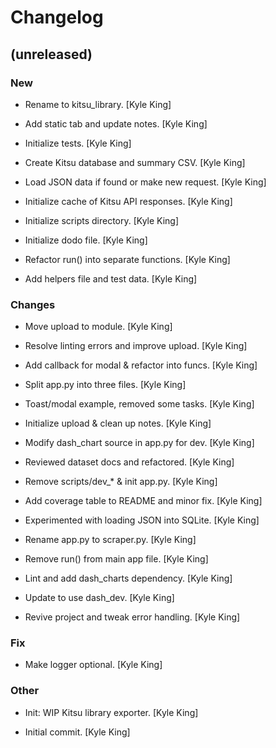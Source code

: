 # Changelog


## (unreleased)

### New

* Rename to kitsu_library. [Kyle King]

* Add static tab and update notes. [Kyle King]

* Initialize tests. [Kyle King]

* Create Kitsu database and summary CSV. [Kyle King]

* Load JSON data if found or make new request. [Kyle King]

* Initialize cache of Kitsu API responses. [Kyle King]

* Initialize scripts directory. [Kyle King]

* Initialize dodo file. [Kyle King]

* Refactor run() into separate functions. [Kyle King]

* Add helpers file and test data. [Kyle King]

### Changes

* Move upload to module. [Kyle King]

* Resolve linting errors and improve upload. [Kyle King]

* Add callback for modal & refactor into funcs. [Kyle King]

* Split app.py into three files. [Kyle King]

* Toast/modal example, removed some tasks. [Kyle King]

* Initialize upload & clean up notes. [Kyle King]

* Modify dash_chart source in app.py for dev. [Kyle King]

* Reviewed dataset docs and refactored. [Kyle King]

* Remove scripts/dev_* & init app.py. [Kyle King]

* Add coverage table to README and minor fix. [Kyle King]

* Experimented with loading JSON into SQLite. [Kyle King]

* Rename app.py to scraper.py. [Kyle King]

* Remove run() from main app file. [Kyle King]

* Lint and add dash_charts dependency. [Kyle King]

* Update to use dash_dev. [Kyle King]

* Revive project and tweak error handling. [Kyle King]

### Fix

* Make logger optional. [Kyle King]

### Other

* Init: WIP Kitsu library exporter. [Kyle King]

* Initial commit. [Kyle King]


